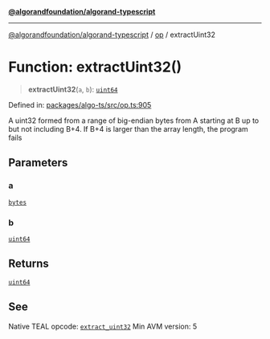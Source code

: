 [**@algorandfoundation/algorand-typescript**](../../README.md)

***

[@algorandfoundation/algorand-typescript](../../README.md) / [op](../README.md) / extractUint32

# Function: extractUint32()

> **extractUint32**(`a`, `b`): [`uint64`](../../index/type-aliases/uint64.md)

Defined in: [packages/algo-ts/src/op.ts:905](https://github.com/algorandfoundation/puya-ts/blob/main/packages/algo-ts/src/op.ts#L905)

A uint32 formed from a range of big-endian bytes from A starting at B up to but not including B+4. If B+4 is larger than the array length, the program fails

## Parameters

### a

[`bytes`](../../index/type-aliases/bytes.md)

### b

[`uint64`](../../index/type-aliases/uint64.md)

## Returns

[`uint64`](../../index/type-aliases/uint64.md)

## See

Native TEAL opcode: [`extract_uint32`](https://developer.algorand.org/docs/get-details/dapps/avm/teal/opcodes/v10/#extract_uint32)
Min AVM version: 5
